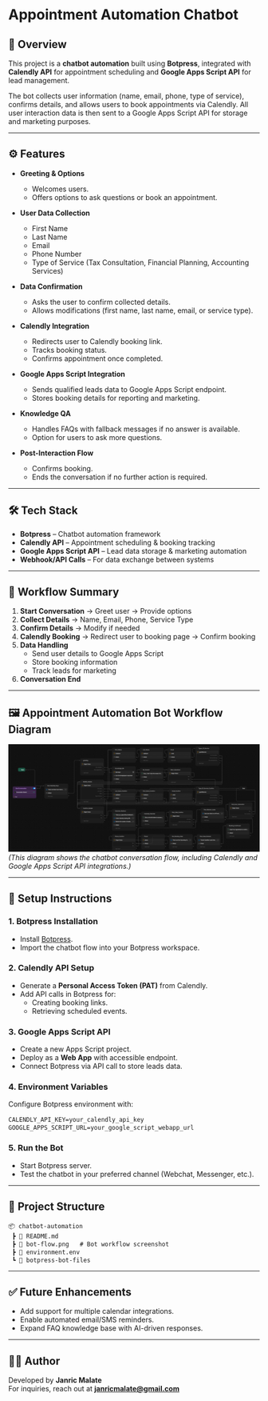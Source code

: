 # Appointment Automation Chatbot

## 📌 Overview
This project is a **chatbot automation** built using **Botpress**, integrated with **Calendly API** for appointment scheduling and **Google Apps Script API** for lead management.  

The bot collects user information (name, email, phone, type of service), confirms details, and allows users to book appointments via Calendly. All user interaction data is then sent to a Google Apps Script API for storage and marketing purposes.

---

## ⚙️ Features
- **Greeting & Options**
  - Welcomes users.
  - Offers options to ask questions or book an appointment.

- **User Data Collection**
  - First Name  
  - Last Name  
  - Email  
  - Phone Number  
  - Type of Service (Tax Consultation, Financial Planning, Accounting Services)

- **Data Confirmation**
  - Asks the user to confirm collected details.
  - Allows modifications (first name, last name, email, or service type).

- **Calendly Integration**
  - Redirects user to Calendly booking link.  
  - Tracks booking status.  
  - Confirms appointment once completed.

- **Google Apps Script Integration**
  - Sends qualified leads data to Google Apps Script endpoint.  
  - Stores booking details for reporting and marketing.

- **Knowledge QA**
  - Handles FAQs with fallback messages if no answer is available.
  - Option for users to ask more questions.

- **Post-Interaction Flow**
  - Confirms booking.  
  - Ends the conversation if no further action is required.  

---

## 🛠️ Tech Stack
- **Botpress** – Chatbot automation framework  
- **Calendly API** – Appointment scheduling & booking tracking  
- **Google Apps Script API** – Lead data storage & marketing automation  
- **Webhook/API Calls** – For data exchange between systems  

---

## 🔄 Workflow Summary
1. **Start Conversation** → Greet user → Provide options  
2. **Collect Details** → Name, Email, Phone, Service Type  
3. **Confirm Details** → Modify if needed  
4. **Calendly Booking** → Redirect user to booking page → Confirm booking  
5. **Data Handling**  
   - Send user details to Google Apps Script  
   - Store booking information  
   - Track leads for marketing  
6. **Conversation End**  

---

## 🖼️ Appointment Automation Bot Workflow Diagram
![Botpress Flow](./bot-flow.png)  
*(This diagram shows the chatbot conversation flow, including Calendly and Google Apps Script API integrations.)*  

---

## 🚀 Setup Instructions

### 1. Botpress Installation
- Install [Botpress](https://botpress.com/).
- Import the chatbot flow into your Botpress workspace.

### 2. Calendly API Setup
- Generate a **Personal Access Token (PAT)** from Calendly.
- Add API calls in Botpress for:
  - Creating booking links.  
  - Retrieving scheduled events.  

### 3. Google Apps Script API
- Create a new Apps Script project.
- Deploy as a **Web App** with accessible endpoint.
- Connect Botpress via API call to store leads data.

### 4. Environment Variables
Configure Botpress environment with:
```env
CALENDLY_API_KEY=your_calendly_api_key
GOOGLE_APPS_SCRIPT_URL=your_google_script_webapp_url
```

### 5. Run the Bot
- Start Botpress server.
- Test the chatbot in your preferred channel (Webchat, Messenger, etc.).

---

## 📂 Project Structure
```
📦 chatbot-automation
 ┣ 📜 README.md
 ┣ 📜 bot-flow.png   # Bot workflow screenshot
 ┣ 📜 environment.env
 ┗ 📂 botpress-bot-files
```

---

## ✅ Future Enhancements
- Add support for multiple calendar integrations.  
- Enable automated email/SMS reminders.  
- Expand FAQ knowledge base with AI-driven responses.  

---

## 👨‍💻 Author
Developed by **Janric Malate**  
For inquiries, reach out at **janricmalate@gmail.com**
